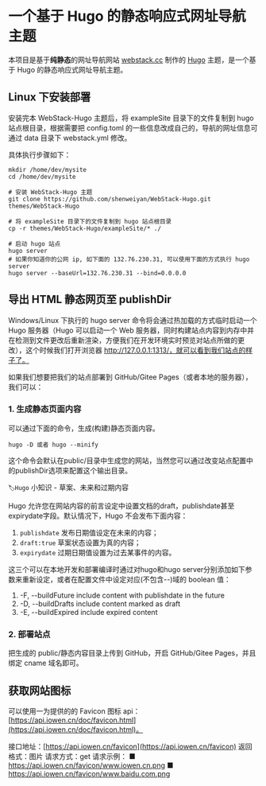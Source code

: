 # 一个基于 Hugo 的静态响应式网址导航主题 

本项目是基于**纯静态**的网址导航网站 [webstack.cc](https://github.com/WebStackPage/WebStackPage.github.io) 制作的 [Hugo](https://gohugo.io/) 主题，是一个基于 Hugo 的静态响应式网址导航主题。<br/>

## Linux 下安装部署
安装完本 WebStack-Hugo 主题后，将 exampleSite 目录下的文件复制到 hugo 站点根目录，根据需要把 config.toml 的一些信息改成自己的，导航的网址信息可通过 data 目录下 webstack.yml 修改。

具体执行步骤如下：
```shell
mkdir /home/dev/mysite 
cd /home/dev/mysite

# 安装 WebStack-Hugo 主题
git clone https://github.com/shenweiyan/WebStack-Hugo.git themes/WebStack-Hugo

# 将 exampleSite 目录下的文件复制到 hugo 站点根目录
cp -r themes/WebStack-Hugo/exampleSite/* ./

# 启动 hugo 站点
hugo server 
# 如果你知道你的公网 ip, 如下面的 132.76.230.31, 可以使用下面的方式执行 hugo server
hugo server --baseUrl=132.76.230.31 --bind=0.0.0.0 
```

## 导出 HTML 静态网页至 publishDir
Windows/Linux 下执行的 hugo server 命令将会通过热加载的方式临时启动一个 Hugo 服务器（Hugo 可以启动一个 Web 服务器，同时构建站点内容到内存中并在检测到文件更改后重新渲染，方便我们在开发环境实时预览对站点所做的更改），这个时候我们打开浏览器 http://127.0.0.1:1313/，就可以看到我们站点的样子了。

如果我们想要把我们的站点部署到 GitHub/Gitee Pages（或者本地的服务器），我们可以：

### 1. 生成静态页面内容

可以通过下面的命令，生成(构建)静态页面内容。
```shell
hugo -D 或者 hugo --minify
```
这个命令会默认在public/目录中生成您的网站，当然您可以通过改变站点配置中的publishDir选项来配置这个输出目录。

`🏷️Hugo` 小知识 - 草案、未来和过期内容

Hugo 允许您在网站内容的前言设定中设置文档的draft，publishdate甚至expirydate字段。默认情况下，Hugo 不会发布下面内容：
1. `publishdate` 发布日期值设定在未来的内容；
2. `draft:true` 草案状态设置为真的内容；
3. `expirydate` 过期日期值设置为过去某事件的内容。

这三个可以在本地开发和部署编译时通过对hugo和hugo server分别添加如下参数来重新设定，或者在配置文件中设定对应(不包含--)域的 boolean 值：
1. -F, --buildFuture    include content with publishdate in the future
2. -D, --buildDrafts    include content marked as draft
3. -E, --buildExpired   include expired content

### 2. 部署站点

把生成的 public/静态内容目录上传到 GitHub，开启 GitHub/Gitee Pages，并且绑定 cname 域名即可。


## 获取网站图标

可以使用一为提供的的 Favicon 图标 api：[https://api.iowen.cn/doc/favicon.html](https://api.iowen.cn/doc/favicon.html)。

接口地址：[https://api.iowen.cn/favicon](https://api.iowen.cn/favicon)
返回格式：图片
请求方式：get
请求示例：
    ■ https://api.iowen.cn/favicon/www.iowen.cn.png
    ■ https://api.iowen.cn/favicon/www.baidu.com.png

